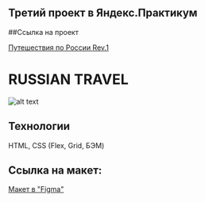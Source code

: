 ## Третий проект в Яндекс.Практикум

##Ссылка на проект

[Путешествия по России Rev.1](https://doralex.github.io/russian-travel/)

# RUSSIAN TRAVEL

![alt text](https://pictures.s3.yandex.net/resources/Untitled_1584302232.png)

## Технологии
HTML, CSS (Flex, Grid, БЭМ)

## Ссылка на макет: 

[Макет в "Figma"](https://drive.google.com/file/d/1PA3d-rIn5ncNtcODT_42haGpmgquCk7t/view?usp=sharing)
